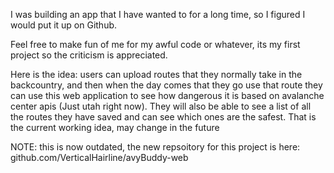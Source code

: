 I was building an app that I have wanted to for a long time, so I figured I would put it up on Github.

Feel free to make fun of me for my awful code or whatever, its my first project so the criticism is appreciated.

Here is the idea: users can upload routes that they normally take in the backcountry, and then when the day comes that they go use
that route they can use this web application to see how dangerous it is based on avalanche center apis (Just utah right now). They
will also be able to see a list of all the routes they have saved and can see which ones are the safest. That is the current working idea, may change in the future

NOTE:
this is now outdated, the new repsoitory for this project is here:
github.com/VerticalHairline/avyBuddy-web
